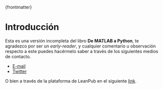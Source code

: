 ﻿{frontmatter}

# Introducción

Esta es una versión incompleta del libro **De MATLAB a Python**, te agradezco por ser un *early-reader*, 
y cualquier comentario u observación respecto a este puedes hacérmelo saber a través de los siguientes 
medios de contacto.

* [E-mail](<delossantosmfq@gmail.com>)
* [Twitter](https://twitter.com/pjdlsl)

O bien a través de la plataforma de LeanPub en el siguiente [link](https://leanpub.com/dematlabapython/email_author/new).

